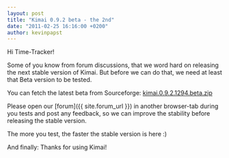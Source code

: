 ```yaml
---
layout: post
title: "Kimai 0.9.2 beta - the 2nd"
date: "2011-02-25 16:16:00 +0200"
author: kevinpapst
---
```


Hi Time-Tracker!

Some of you know from forum discussions, that we word hard on releasing the next stable version of Kimai.
But before we can do that, we need at least that Beta version to be tested.

You can fetch the latest beta from Sourceforge:
[kimai.0.9.2.1294.beta.zip](http://sourceforge.net/projects/kimai/files/0.9.x/kimai.0.9.2.1294.beta.zip/download)

Please open our [forum]({{ site.forum_url }}) in another browser-tab during you tests and post any feedback,
so we can improve the stability before releasing the stable version.

The more you test, the faster the stable version is here :)

And finally: Thanks for using Kimai!

  

